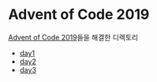 # Advent of Code 2019
[Advent of Code 2019](https://adventofcode.com/2019)들을 해결한 디렉토리

- [day1](./day1)
- [day2](./day2)
- [day3](./day3)